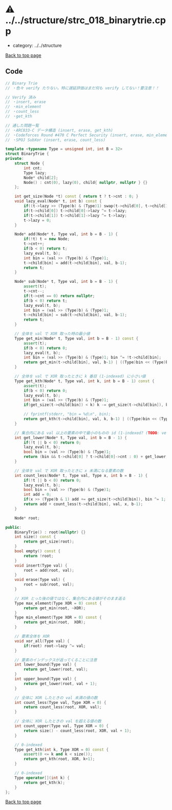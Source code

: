 <!-- mathjax config similar to math.stackexchange -->
<script type="text/javascript" async
  src="https://cdnjs.cloudflare.com/ajax/libs/mathjax/2.7.5/MathJax.js?config=TeX-MML-AM_CHTML">
</script>
<script type="text/x-mathjax-config">
  MathJax.Hub.Config({
    TeX: { equationNumbers: { autoNumber: "AMS" }},
    tex2jax: {
      inlineMath: [ ['$','$'] ],
      processEscapes: true
    },
    "HTML-CSS": { matchFontHeight: false },
    displayAlign: "left",
    displayIndent: "2em"
  });
</script>

<script type="text/javascript" src="https://cdnjs.cloudflare.com/ajax/libs/jquery/3.4.1/jquery.min.js"></script>
<script type="text/javascript" src="../../assets/js/balloons.js"></script>
<script type="text/javascript" src="../../assets/js/copy-button.js"></script>
<link rel="stylesheet" href="../../assets/css/copy-button.css" />


# :warning: ../../structure/strc_018_binarytrie.cpp
* category: ../../structure


[Back to top page](../../index.html)



## Code
```cpp
// Binary Trie
// ・色々 verify たりない。特に遅延評価はまだ何も verify してない！要注意！！

// Verify 済み
// ・insert, erase
// ・min_element
// ・count_less
// ・get_kth

// 通した問題一覧
// ・ARC033-C データ構造 (insert, erase, get_kth)
// ・Codeforces Round #470 C Perfect Security (insert, erase, min_element)
// ・SPOJ SubXor (insert, erase, count_less)

template <typename Type = unsigned int, int B = 32>
struct BinaryTrie {
private:
    struct Node {
        int cnt;
        Type lazy;
        Node* child[2];
        Node() : cnt(0), lazy(0), child{ nullptr, nullptr } {}
    };

    int get_size(Node *t) const { return t ? t->cnt : 0; }
    void lazy_eval(Node* t, int b) const {
        if((t->lazy >> (Type)b) & (Type)1) swap(t->child[0], t->child[1]);
        if(t->child[0]) t->child[0]->lazy ^= t->lazy;
        if(t->child[1]) t->child[1]->lazy ^= t->lazy;
        t->lazy = 0;
    }

    Node* add(Node* t, Type val, int b = B - 1) {
        if(!t) t = new Node;
        t->cnt++;
        if(b < 0) return t;
        lazy_eval(t, b);
        int bin = (val >> (Type)b) & (Type)1;
        t->child[bin] = add(t->child[bin], val, b-1);
        return t;
    }

    Node* sub(Node* t, Type val, int b = B - 1) {
        assert(t);
        t->cnt--;
        if(t->cnt == 0) return nullptr;
        if(b < 0) return t;
        lazy_eval(t, b);
        int bin = (val >> (Type)b) & (Type)1;
        t->child[bin] = sub(t->child[bin], val, b-1);
        return t;
    }

    // 全体を val で XOR 取った時の最小値
    Type get_min(Node* t, Type val, int b = B - 1) const {
        assert(t);
        if(b < 0) return 0;
        lazy_eval(t, b);
        int bin = (val >> (Type)b) & (Type)1; bin ^= !t->child[bin];
        return get_min(t->child[bin], val, b-1) | ((Type)bin << (Type)b);
    }

    // 全体を val で XOR 取ったときに k 番目 (1-indexed) に小さい値
    Type get_kth(Node* t, Type val, int k, int b = B - 1) const {
        assert(t);
        if(b < 0) return 0;
        lazy_eval(t, b);
        int bin = (val >> (Type)b) & (Type)1;
        if(get_size(t->child[bin]) < k) k -= get_size(t->child[bin]), bin ^= 1;

        // fprintf(stderr, "bin = %d\n", bin);
        return get_kth(t->child[bin], val, k, b-1) | ((Type)bin << (Type)b);
    }

    // 集合内にある val 以上の要素の中で最小のものの id (1-indexed? (TODO: verify))
    int get_lower(Node* t, Type val, int b = B - 1) {
        if(!t || b < 0) return 0;
        lazy_eval(t, b);
        bool bin = (val >> (Type)b) & (Type)1;
        return (bin && t->child[0] ? t->child[0]->cnt : 0) + get_lower(t->child[bin], val, b-1);
    }

    // 全体を val で XOR 取ったときに x 未満になる要素の数
    int count_less(Node* t, Type val, Type x, int b = B - 1) {
        if(!t || b < 0) return 0;
        lazy_eval(t, b);
        bool bin = (val >> (Type)b) & (Type)1;
        int add = 0;
        if(x >> (Type)b & 1) add += get_size(t->child[bin]), bin ^= 1;
        return add + count_less(t->child[bin], val, x, b-1);
    }

    Node* root;

public:
    BinaryTrie() : root(nullptr) {}
    int size() const {
        return get_size(root);
    }
    bool empty() const {
        return !root;
    }
    void insert(Type val) {
        root = add(root, val);
    }
    void erase(Type val) {
        root = sub(root, val);
    }

    // XOR とった後の値ではなく、集合内にある値がそのまま返る
    Type max_element(Type XOR = 0) const {
        return get_min(root, ~XOR);
    }
    Type min_element(Type XOR = 0) const {
        return get_min(root,  XOR);
    }

    // 要素全体を XOR
    void xor_all(Type val) {
        if(root) root->lazy ^= val;
    }

    // 要素のインデックスが返ってくることに注意
    int lower_bound(Type val) {
        return get_lower(root, val);
    }
    int upper_bound(Type val) {
        return get_lower(root, val + 1);
    }

    // 全体に XOR したときの val 未満の値の数
    int count_less(Type val, Type XOR = 0) {
        return count_less(root, XOR, val);
    }

    // 全体に XOR したときの val を超える値の数
    int count_upper(Type val, Type XOR = 0) {
        return size() - count_less(root, XOR, val + 1);
    }

    // 0-indexed
    Type get_kth(int k, Type XOR = 0) const {
        assert(0 <= k and k < size());
        return get_kth(root, XOR, k+1);
    }

    // 0-indexed
    Type operator[](int k) {
        return get_kth(k);
    }
};

```

[Back to top page](../../index.html)

